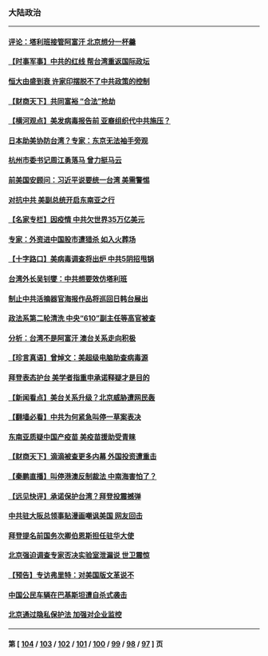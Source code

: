 ### 大陆政治
---
#### [评论：塔利班接管阿富汗 北京想分一杯羹](../../pages/ncid277/n13178811.md) 
#### [【时事军事】中共的红线 帮台湾重返国际政坛](../../pages/ncid277/n13176931.md) 
#### [恒大由盛到衰 许家印摆脱不了中共政策的控制](../../pages/ncid277/n13178893.md) 
#### [【财商天下】共同富裕 “合法”抢劫](../../pages/ncid277/n13178623.md) 
#### [【横河观点】美发病毒报告前 亚裔组织代中共施压？](../../pages/ncid277/n13178649.md) 
#### [日本助美协防台湾？专家：东京无法袖手旁观](../../pages/ncid277/n13178549.md) 
#### [杭州市委书记周江勇落马 曾力挺马云](../../pages/ncid277/n13178319.md) 
#### [前美国安顾问：习近平说要统一台湾 美需警惕](../../pages/ncid277/n13178445.md) 
#### [对抗中共 美副总统开启东南亚之行](../../pages/ncid277/n13178322.md) 
#### [【名家专栏】因疫情 中共欠世界35万亿美元](../../pages/ncid277/n13178100.md) 
#### [专家：外资进中国股市遭猎杀  如入火葬场](../../pages/ncid277/n13174963.md) 
#### [【十字路口】美病毒调查将出炉 中共5阴招甩锅](../../pages/ncid277/n13177991.md) 
#### [台湾外长吴钊燮：中共想要效仿塔利班](../../pages/ncid277/n13178000.md) 
#### [制止中共活摘器官海报作品将巡回日韩台展出](../../pages/ncid277/n13177791.md) 
#### [政法系第二轮清洗 中央“610”副主任等高官被查](../../pages/ncid277/n13177143.md) 
#### [分析：台湾不是阿富汗 澳台关系走向积极](../../pages/ncid277/n13177709.md) 
#### [【珍言真语】曾焯文：美超级电脑助查病毒源](../../pages/ncid277/n13177664.md) 
#### [拜登表态护台 美学者指重申承诺释疑才是目的](../../pages/ncid277/n13177513.md) 
#### [【新闻看点】美台关系升级？北京威胁遭网民轰](../../pages/ncid277/n13176971.md) 
#### [【翻墙必看】中共为何紧急叫停一草案表决](../../pages/ncid277/n13177178.md) 
#### [东南亚质疑中国产疫苗 美疫苗援助受青睐](../../pages/ncid277/n13176613.md) 
#### [【财商天下】滴滴被查更多内幕 外国投资遭重击](../../pages/ncid277/n13176905.md) 
#### [【秦鹏直播】叫停港澳反制裁法 中南海害怕了？](../../pages/ncid277/n13176987.md) 
#### [【远见快评】承诺保护台湾？拜登投震撼弹](../../pages/ncid277/n13176962.md) 
#### [中共驻大阪总领事贴漫画嘲讽美国 网友回击](../../pages/ncid277/n13176909.md) 
#### [拜登提名前国务次卿伯恩斯担任驻华大使](../../pages/ncid277/n13176901.md) 
#### [北京强迫调查专家否决实验室泄漏说 世卫震惊](../../pages/ncid277/n13176856.md) 
#### [【预告】专访弗里特：对美国版文革说不](../../pages/ncid277/n13176801.md) 
#### [中国公民车辆在巴基斯坦遭自杀式袭击](../../pages/ncid277/n13176775.md) 
#### [北京通过隐私保护法 加强对企业监控](../../pages/ncid277/n13176726.md) 

---
#### 第 [ [104](./104.md) / [103](./103.md) / [102](./102.md) / [101](./101.md) / [100](./100.md) / [99](./99.md) / [98](./98.md) / [97](./97.md) ] 页
